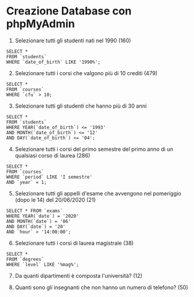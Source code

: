 # Creazione Database con phpMyAdmin

1. Selezionare tutti gli studenti nati nel 1990 (160)
```
SELECT * 
FROM `students`
WHERE `date_of_birth` LIKE '1990%';
```

2. Selezionare tutti i corsi che valgono più di 10 crediti (479)
```
SELECT * 
FROM `courses`
WHERE `cfu` > 10;
```

3. Selezionare tutti gli studenti che hanno più di 30 anni
```
SELECT *
FROM `students`
WHERE YEAR(`date_of_birth`) <= '1993' 
AND MONTH(`date_of_birth`) <= '12' 
AND DAY(`date_of_birth`) <= '04';
```

4. Selezionare tutti i corsi del primo semestre del primo anno di un qualsiasi corso di laurea (286)
```
SELECT * 
FROM `courses`
WHERE `period` LIKE 'I semestre' 
AND `year` = 1;
```

5. Selezionare tutti gli appelli d'esame che avvengono nel pomeriggio (dopo le 14) del 20/06/2020 (21)
```
SELECT * FROM `exams`
WHERE YEAR(`date`) = '2020'
AND MONTH(`date`) = '06'
AND DAY(`date`) = '20'
AND `hour` > '14:00:00';
```

6. Selezionare tutti i corsi di laurea magistrale (38)
```
SELECT * 
FROM `degrees`
WHERE `level` LIKE '%mag%';
```

7. Da quanti dipartimenti è composta l'università? (12)

8. Quanti sono gli insegnanti che non hanno un numero di telefono? (50)